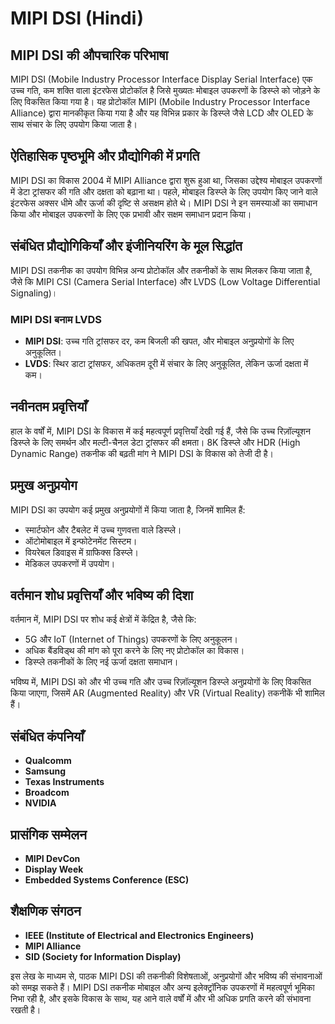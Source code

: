 # MIPI DSI (Hindi)

## MIPI DSI की औपचारिक परिभाषा
MIPI DSI (Mobile Industry Processor Interface Display Serial Interface) एक उच्च गति, कम शक्ति वाला इंटरफेस प्रोटोकॉल है जिसे मुख्यतः मोबाइल उपकरणों के डिस्प्ले को जोड़ने के लिए विकसित किया गया है। यह प्रोटोकॉल MIPI (Mobile Industry Processor Interface Alliance) द्वारा मानकीकृत किया गया है और यह विभिन्न प्रकार के डिस्प्ले जैसे LCD और OLED के साथ संचार के लिए उपयोग किया जाता है।

## ऐतिहासिक पृष्ठभूमि और प्रौद्योगिकी में प्रगति
MIPI DSI का विकास 2004 में MIPI Alliance द्वारा शुरू हुआ था, जिसका उद्देश्य मोबाइल उपकरणों में डेटा ट्रांसफर की गति और दक्षता को बढ़ाना था। पहले, मोबाइल डिस्प्ले के लिए उपयोग किए जाने वाले इंटरफेस अक्सर धीमे और ऊर्जा की दृष्टि से असक्षम होते थे। MIPI DSI ने इन समस्याओं का समाधान किया और मोबाइल उपकरणों के लिए एक प्रभावी और सक्षम समाधान प्रदान किया।

## संबंधित प्रौद्योगिकियाँ और इंजीनियरिंग के मूल सिद्धांत
MIPI DSI तकनीक का उपयोग विभिन्न अन्य प्रोटोकॉल और तकनीकों के साथ मिलकर किया जाता है, जैसे कि MIPI CSI (Camera Serial Interface) और LVDS (Low Voltage Differential Signaling)। 

### MIPI DSI बनाम LVDS
- **MIPI DSI**: उच्च गति ट्रांसफर दर, कम बिजली की खपत, और मोबाइल अनुप्रयोगों के लिए अनुकूलित।
- **LVDS**: स्थिर डाटा ट्रांसफर, अधिकतम दूरी में संचार के लिए अनुकूलित, लेकिन ऊर्जा दक्षता में कम।

## नवीनतम प्रवृत्तियाँ
हाल के वर्षों में, MIPI DSI के विकास में कई महत्वपूर्ण प्रवृत्तियाँ देखी गई हैं, जैसे कि उच्च रिज़ॉल्यूशन डिस्प्ले के लिए समर्थन और मल्टी-चैनल डेटा ट्रांसफर की क्षमता। 8K डिस्प्ले और HDR (High Dynamic Range) तकनीक की बढ़ती मांग ने MIPI DSI के विकास को तेजी दी है।

## प्रमुख अनुप्रयोग
MIPI DSI का उपयोग कई प्रमुख अनुप्रयोगों में किया जाता है, जिनमें शामिल हैं:
- स्मार्टफोन और टैबलेट में उच्च गुणवत्ता वाले डिस्प्ले।
- ऑटोमोबाइल में इन्फोटेनमेंट सिस्टम।
- वियरेबल डिवाइस में ग्राफिक्स डिस्प्ले।
- मेडिकल उपकरणों में उपयोग।

## वर्तमान शोध प्रवृत्तियाँ और भविष्य की दिशा
वर्तमान में, MIPI DSI पर शोध कई क्षेत्रों में केंद्रित है, जैसे कि:
- 5G और IoT (Internet of Things) उपकरणों के लिए अनुकूलन।
- अधिक बैंडविड्थ की मांग को पूरा करने के लिए नए प्रोटोकॉल का विकास।
- डिस्प्ले तकनीकों के लिए नई ऊर्जा दक्षता समाधान।

भविष्य में, MIPI DSI को और भी उच्च गति और उच्च रिज़ॉल्यूशन डिस्प्ले अनुप्रयोगों के लिए विकसित किया जाएगा, जिसमें AR (Augmented Reality) और VR (Virtual Reality) तकनीकें भी शामिल हैं।

## संबंधित कंपनियाँ
- **Qualcomm**
- **Samsung**
- **Texas Instruments**
- **Broadcom**
- **NVIDIA**

## प्रासंगिक सम्मेलन
- **MIPI DevCon**
- **Display Week**
- **Embedded Systems Conference (ESC)**

## शैक्षणिक संगठन
- **IEEE (Institute of Electrical and Electronics Engineers)**
- **MIPI Alliance**
- **SID (Society for Information Display)**

इस लेख के माध्यम से, पाठक MIPI DSI की तकनीकी विशेषताओं, अनुप्रयोगों और भविष्य की संभावनाओं को समझ सकते हैं। MIPI DSI तकनीक मोबाइल और अन्य इलेक्ट्रॉनिक उपकरणों में महत्वपूर्ण भूमिका निभा रही है, और इसके विकास के साथ, यह आने वाले वर्षों में और भी अधिक प्रगति करने की संभावना रखती है।
